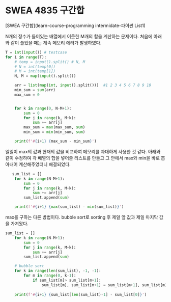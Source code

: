 # SWEA 4835 구간합
[SWEA 구간합](learn-course-programming intermidate-파이썬 List1)

N개의 정수가 들어있는 배열에서 이웃한 M개의 합을 계산하는 문제이다. 
처음에 아래와 같이 풀었을 때는 계속 메모리 에러가 발생하였다. 

```python
T = int(input()) # testcase 
for i in range(T):
    # temp = input().split() # N, M
    # N = int(temp[0])
    # M = int(temp[1])
    N, M = map(input().split())

    arr = list(map(int, input().split()))  #1 2 3 4 5 6 7 8 9 10
    min_sum = sum(arr)
    max_sum = 0


    for k in range(0, N-M+1):
        sum = 0
        for j in range(k, M+k):
            sum += arr[j]
        max_sum = max(max_sum, sum)
        min_sum = min(min_sum, sum)

    print(f'#{i+1} {max_sum - min_sum}')
```
일일이 max의 값과 현재의 값을 비교하여 메모리를 과대하게 사용한 것 같다. 
아래와 같이 수정하여 각 배열의 합을 넣어줄 리스트를 만들고 그 안에서 max와 min을 바로 뽑아내어 계산해주었더니 해결되었다. 
```python
   sum_list = []
    for k in range(N-M+1):
        sum = 0
        for j in range(k, M+k):
            sum += arr[j]
        sum_list.append(sum)

    print(f'#{i+1} {max(sum_list) - min(sum_list)}')
```

max를 구하는 다른 방법이다. 
bubble sort로 sorting 후 제일 앞 값과 제일 마지막 값을 가져왔다. 
```python
sum_list = []
    for k in range(N-M+1):
        sum = 0
        for j in range(k, M+k):
            sum += arr[j]
        sum_list.append(sum)

    # bubble sort
    for k in range(len(sum_list), -1, -1):
        for m in range(0, k-1):
            if sum_list[m]> sum_list[m+1]:
                sum_list[m], sum_list[m+1] = sum_list[m+1], sum_list[m]
                
    print(f'#{i+1} {sum_list[len(sum_list)-1] - sum_list[0]}')
```
